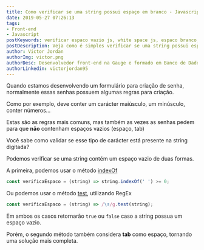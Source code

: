 ```yaml
---
title: Como verificar se uma string possui espaço em branco - Javascript
date: 2019-05-27 07:26:13
tags: 
- Front-end
- Javascript
postKeywords: verificar espaco vazio js, white space js, espaco branco, espacamento, espaço vazio
postDescription: Veja como é simples verificar se uma string possui espaço branco com Javascript!
author: Victor Jordan
authorImg: victor.png
authorDesc: Desenvolvedor front-end na Gauge e formado em Banco de Dados pela Fatec, apaixonado por usabilidade, performance e UX!
authorLinkedin: victorjordan95
---
```


Quando estamos desenvolvendo um formulário para criação de senha, normalmente essas senhas possuem algumas regras para criação.

Como por exemplo, deve conter um carácter maiúsculo, um minúsculo, conter números...

Estas são as regras mais comuns, mas também as vezes as senhas pedem para que **não** contenham espaços vazios (espaço, tab)

Você sabe como validar se esse tipo de carácter está presente na string digitada?

<!-- more -->

Podemos verificar se uma string contém um espaço vazio de duas formas.

A primeira, podemos usar o método [indexOf](https://developer.mozilla.org/en-US/docs/Web/JavaScript/Reference/Global_Objects/String/indexOf)

```javascript 
const verificaEspaco = (string) => string.indexOf(' ') >= 0;
```

Ou podemos usar o método [test](https://www.w3schools.com/jsref/jsref_regexp_test.asp), utilizando RegEx

```javascript
const verificaEspaco = (string) => /\s/g.test(string);
```

Em ambos os casos retornarão `true` ou `false` caso a string possua um espaço vazio.

Porém, o segundo método também considera **tab** como espaço, tornando uma solução mais completa.